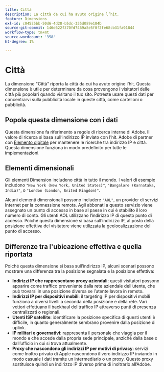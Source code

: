```yaml
---
title: Città
description: La città da cui ha avuto origine l’hit.
feature: Dimensions
exl-id: c04525bb-50d6-4d28-b5dc-335d089e184b
source-git-commit: 146d622f370fd7469a8e5f0f2fe68cb31fa91844
workflow-type: tm+mt
source-wordcount: '358'
ht-degree: 1%

---
```


# Città

La dimensione &quot;Città&quot; riporta la città da cui ha avuto origine l’hit. Questa dimensione è utile per determinare da cosa provengono i visitatori delle città più popolari quando visitano il tuo sito. Potreste usare questi dati per concentrarvi sulla pubblicità locale in queste città, come cartelloni o pubblicità.

## Popola questa dimensione con i dati

Questa dimensione fa riferimento a regole di ricerca interne di Adobe. Il valore di ricerca si basa sull’indirizzo IP inviato con l’hit. Adobe di partner con [Elemento digitale](https://www.digitalelement.com/) per mantenere le ricerche tra indirizzo IP e città. Questa dimensione funziona in modo predefinito per tutte le implementazioni.

## Elementi dimensionali

Gli elementi Dimension includono città in tutto il mondo. I valori di esempio includono `"New York (New York, United States)"`, `"Bangalore (Karnataka, India)"`, o `"London (London, United Kingdom)"`.

Alcuni elementi dimensionali possono includere `"AOL"`, un provider di servizi Internet per la connessione remota. Agli abbonati a questo servizio viene assegnato un punto di accesso in base al paese in cui è stabilito il loro numero di conto. Gli utenti AOL utilizzano l’indirizzo IP di questo punto di accesso. Poiché questa dimensione si basa sull’indirizzo IP, al posto della posizione effettiva del visitatore viene utilizzata la geolocalizzazione del punto di accesso.

## Differenze tra l&#39;ubicazione effettiva e quella riportata

Poiché questa dimensione si basa sull’indirizzo IP, alcuni scenari possono mostrare una differenza tra la posizione segnalata e la posizione effettiva:

* **Indirizzi IP che rappresentano proxy aziendali**: questi visitatori possono apparire come traffico proveniente dalla rete aziendale dell’utente, che può trovarsi in una posizione diversa se l’utente lavora in remoto.
* **Indirizzi IP per dispositivi mobili**: il targeting IP per dispositivi mobili funziona a diversi livelli a seconda della posizione e della rete. Vari vettori effettuano il backhaul del traffico IP attraverso punti di presenza centralizzati o regionali.
* **Utenti ISP satellite**: identificare la posizione specifica di questi utenti è difficile, in quanto generalmente sembrano provenire dalla posizione di uplink.
* **IP militari e governativi**: rappresenta il personale che viaggia per il mondo e che accede dalla propria sede principale, anziché dalla base o dall’ufficio in cui si trova attualmente.
* **Proxy che nascondono gli indirizzi IP per motivi di privacy**: servizi come Inoltro privato di Apple nascondono il vero indirizzo IP inviando in modo casuale i dati tramite un intermediario o un proxy. Questo proxy sostituisce quindi un indirizzo IP diverso prima di inoltrarlo all’Adobe.
